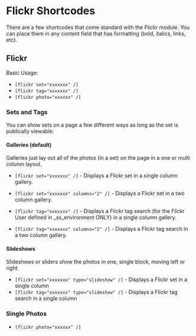 Flickr Shortcodes
===========================

There are a few shortcodes that come standard with the Flickr module. You can place them in any content field that has formatting (bold, italics, links, etc).

Flickr
------
Basic Usage:
* `[flickr set="xxxxxxx" /]`
* `[flickr tag="xxxxxxx" /]`
* `[flickr photo="xxxxxx" /]`

### Sets and Tags
You can show sets on a page a few different ways as long as the set is publically viewable:

#### Galleries (default)
Galleries just lay out all of the photos (in a set) on the page in a one or multi column layout.
* `[flickr set="xxxxxxx" /]` - Displays a Flickr set in a single column gallery.
* `[flickr set="xxxxxxx" columns="2" /]` - Displays a Flickr set in a two column gallery.

* `[flickr tag="xxxxxxx" /]` - Displays a Flickr tag search (for the Flickr User defined in _ss_environment ONLY) in a single column gallery.
* `[flickr tag="xxxxxxx" columns="2" /]` - Displays a Flickr tag search in a two column gallery.

#### Slideshows
Slideshows or sliders show the photos in one, single block, moving left or right.
* `[flickr set="xxxxxxx" type="slideshow" /]` - Displays a Flickr set in a single column
* `[flickr tag="xxxxxxx" type="slideshow" /]` - Displays a Flickr tag search in a single column

### Single Photos
* `[flickr photo="xxxxxx" /]`
